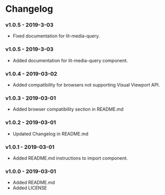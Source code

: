 # Changelog

### v1.0.5 - 2019-3-03
- Fixed documentation for lit-media-query.

### v1.0.5 - 2019-3-03
- Added documentation for lit-media-query component.

### v1.0.4 - 2019-03-02
- Added compatibility for browsers not supporting Visual Viewport API.

### v1.0.3 - 2019-03-01
- Added browser compatibility section in README.md

### v1.0.2 - 2019-03-01
- Updated Changelog in README.md

### v1.0.1 - 2019-03-01
- Added README.md instructions to import component.

### v1.0.0 - 2019-03-01
- Added README.md
- Added LICENSE
